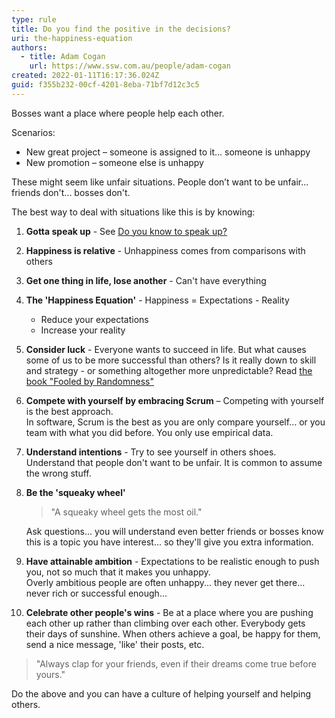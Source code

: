 ```yaml
---
type: rule
title: Do you find the positive in the decisions?
uri: the-happiness-equation
authors:
  - title: Adam Cogan
    url: https://www.ssw.com.au/people/adam-cogan
created: 2022-01-11T16:17:36.024Z
guid: f355b232-00cf-4201-8eba-71bf7d12c3c5
---
```

Bosses want a place where people help each other.

Scenarios:

* New great project – someone is assigned to it... someone is unhappy
* New promotion – someone else is unhappy

These might seem like unfair situations. People don’t want to be unfair... friends don't... bosses don't.

<!--endintro-->

The best way to deal with situations like this is by knowing:

1. **Gotta speak up** - See [Do you know to speak up?](/speak-up)
2. **Happiness is relative** - Unhappiness comes from comparisons with others
3. **Get one thing in life, lose another** - Can't have everything
4. **The 'Happiness Equation'** - Happiness = Expectations - Reality   
   - Reduce your expectations
   - Increase your reality
5. **Consider luck** - Everyone wants to succeed in life. But what causes some of us to be more successful than others? Is it really down to skill and strategy - or something altogether more unpredictable? Read [the book "Fooled by Randomness"](https://en.wikipedia.org/wiki/Fooled_by_Randomness)
6. **Compete with yourself by embracing Scrum** – Competing with yourself is the best approach.  
   In software, Scrum is the best as you are only compare yourself... or you team with what you did before. You only use empirical data.
7. **Understand intentions** - Try to see yourself in others shoes.  
   Understand that people don't want to be unfair. It is common to assume the wrong stuff.
8. **Be the 'squeaky wheel'**
   > "A squeaky wheel gets the most oil."

   Ask questions... you will understand even better friends or bosses know this is a topic you have interest... so they'll give you extra information. 
9. **Have attainable ambition** - Expectations to be realistic enough to push you, not so much that it makes you unhappy.  
   Overly ambitious people are often unhappy... they never get there... never rich or successful enough... 
10. **Celebrate other people's wins** - Be at a place where you are pushing each other up rather than climbing over each other. Everybody gets their days of sunshine. When others achieve a goal, be happy for them, send a nice message, 'like' their posts, etc.  
   > "Always clap for your friends, even if their dreams come true before yours."

Do the above and you can have a culture of helping yourself and helping others.
